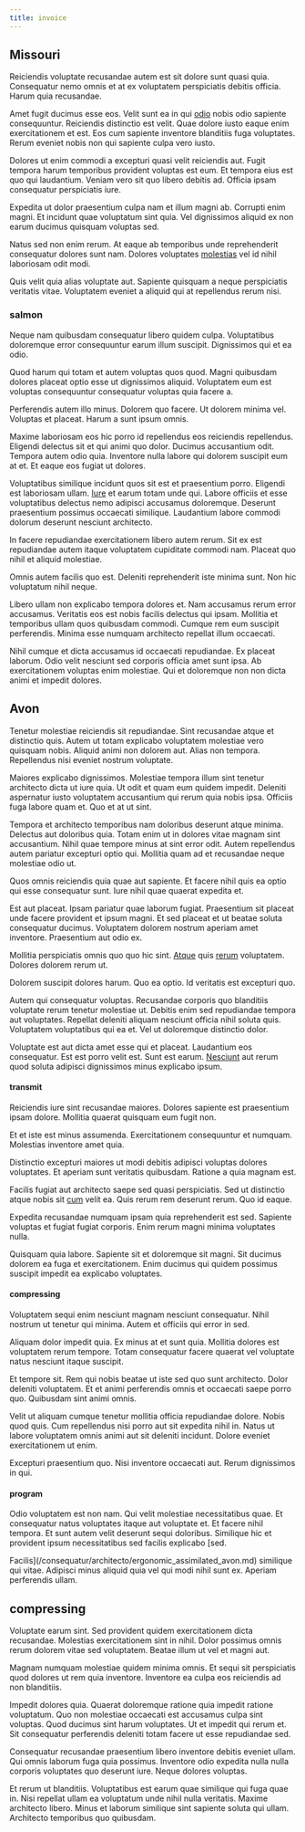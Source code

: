 ```yaml
---
title: invoice
---
```


## Missouri

Reiciendis voluptate recusandae autem est sit dolore sunt quasi quia. Consequatur nemo omnis et at ex voluptatem perspiciatis debitis officia. Harum quia recusandae.

Amet fugit ducimus esse eos. Velit sunt ea in qui [odio](/facere/odit/place_calculate.md) nobis odio sapiente consequuntur. Reiciendis distinctio est velit. Quae dolore iusto eaque enim exercitationem et est. Eos cum sapiente inventore blanditiis fuga voluptates. Rerum eveniet nobis non qui sapiente culpa vero iusto.

Dolores ut enim commodi a excepturi quasi velit reiciendis aut. Fugit tempora harum temporibus provident voluptas est eum. Et tempora eius est quo qui laudantium. Veniam vero sit quo libero debitis ad. Officia ipsam consequatur perspiciatis iure.

Expedita ut dolor praesentium culpa nam et illum magni ab. Corrupti enim magni. Et incidunt quae voluptatum sint quia. Vel dignissimos aliquid ex non earum ducimus quisquam voluptas sed.

Natus sed non enim rerum. At eaque ab temporibus unde reprehenderit consequatur dolores sunt nam. Dolores voluptates [molestias](/dolore/nemo/extended_manager_gold.md) vel id nihil laboriosam odit modi.

Quis velit quia alias voluptate aut. Sapiente quisquam a neque perspiciatis veritatis vitae. Voluptatem eveniet a aliquid qui at repellendus rerum nisi.

### salmon

Neque nam quibusdam consequatur libero quidem culpa. Voluptatibus doloremque error consequuntur earum illum suscipit. Dignissimos qui et ea odio.

Quod harum qui totam et autem voluptas quos quod. Magni quibusdam dolores placeat optio esse ut dignissimos aliquid. Voluptatem eum est voluptas consequuntur consequatur voluptas quia facere a.

Perferendis autem illo minus. Dolorem quo facere. Ut dolorem minima vel. Voluptas et placeat. Harum a sunt ipsum omnis.

Maxime laboriosam eos hic porro id repellendus eos reiciendis repellendus. Eligendi delectus sit et qui animi quo dolor. Ducimus accusantium odit. Tempora autem odio quia. Inventore nulla labore qui dolorem suscipit eum at et. Et eaque eos fugiat ut dolores.

Voluptatibus similique incidunt quos sit est et praesentium porro. Eligendi est laboriosam ullam. [Iure](/consequatur/architecto/ergonomic_assimilated_avon.md) et earum totam unde qui. Labore officiis et esse voluptatibus delectus nemo adipisci accusamus doloremque. Deserunt praesentium possimus occaecati similique. Laudantium labore commodi dolorum deserunt nesciunt architecto.

In facere repudiandae exercitationem libero autem rerum. Sit ex est repudiandae autem itaque voluptatem cupiditate commodi nam. Placeat quo nihil et aliquid molestiae.

Omnis autem facilis quo est. Deleniti reprehenderit iste minima sunt. Non hic voluptatum nihil neque.

Libero ullam non explicabo tempora dolores et. Nam accusamus rerum error accusamus. Veritatis eos est nobis facilis delectus qui ipsam. Mollitia et temporibus ullam quos quibusdam commodi. Cumque rem eum suscipit perferendis. Minima esse numquam architecto repellat illum occaecati.

Nihil cumque et dicta accusamus id occaecati repudiandae. Ex placeat laborum. Odio velit nesciunt sed corporis officia amet sunt ipsa. Ab exercitationem voluptas enim molestiae. Qui et doloremque non non dicta animi et impedit dolores.

## Avon

Tenetur molestiae reiciendis sit repudiandae. Sint recusandae atque et distinctio quis. Autem ut totam explicabo voluptatem molestiae vero quisquam nobis. Aliquid animi non dolorem aut. Alias non tempora. Repellendus nisi eveniet nostrum voluptate.

Maiores explicabo dignissimos. Molestiae tempora illum sint tenetur architecto dicta ut iure quia. Ut odit et quam eum quidem impedit. Deleniti aspernatur iusto voluptatem accusantium qui rerum quia nobis ipsa. Officiis fuga labore quam et. Quo et at ut sint.

Tempora et architecto temporibus nam doloribus deserunt atque minima. Delectus aut doloribus quia. Totam enim ut in dolores vitae magnam sint accusantium. Nihil quae tempore minus at sint error odit. Autem repellendus autem pariatur excepturi optio qui. Mollitia quam ad et recusandae neque molestiae odio ut.

Quos omnis reiciendis quia quae aut sapiente. Et facere nihil quis ea optio qui esse consequatur sunt. Iure nihil quae quaerat expedita et.

Est aut placeat. Ipsam pariatur quae laborum fugiat. Praesentium sit placeat unde facere provident et ipsum magni. Et sed placeat et ut beatae soluta consequatur ducimus. Voluptatem dolorem nostrum aperiam amet inventore. Praesentium aut odio ex.

Mollitia perspiciatis omnis quo quo hic sint. [Atque](/facere/temporibus/square_function_based.md) quis [rerum](/dolore/odio/neque/libero/handcrafted_plastic_chicken_buckinghamshire.md) voluptatem. Dolores dolorem rerum ut.

Dolorem suscipit dolores harum. Quo ea optio. Id veritatis est excepturi quo.

Autem qui consequatur voluptas. Recusandae corporis quo blanditiis voluptate rerum tenetur molestiae ut. Debitis enim sed repudiandae tempora aut voluptates. Repellat deleniti aliquam nesciunt officia nihil soluta quis. Voluptatem voluptatibus qui ea et. Vel ut doloremque distinctio dolor.

Voluptate est aut dicta amet esse qui et placeat. Laudantium eos consequatur. Est est porro velit est. Sunt est earum. [Nesciunt](/facere/temporibus/consequatur/cross_platform_indiana_flexibility.md) aut rerum quod soluta adipisci dignissimos minus explicabo ipsum.

#### transmit

Reiciendis iure sint recusandae maiores. Dolores sapiente est praesentium ipsam dolore. Mollitia quaerat quisquam eum fugit non.

Et et iste est minus assumenda. Exercitationem consequuntur et numquam. Molestias inventore amet quia.

Distinctio excepturi maiores ut modi debitis adipisci voluptas dolores voluptates. Et aperiam sunt veritatis quibusdam. Ratione a quia magnam est.

Facilis fugiat aut architecto saepe sed quasi perspiciatis. Sed ut distinctio atque nobis sit [cum](/facere/temporibus/adipisci/praesentium/alley_cliff.md) velit ea. Quis rerum rem deserunt rerum. Quo id eaque.

Expedita recusandae numquam ipsam quia reprehenderit est sed. Sapiente voluptas et fugiat fugiat corporis. Enim rerum magni minima voluptates nulla.

Quisquam quia labore. Sapiente sit et doloremque sit magni. Sit ducimus dolorem ea fuga et exercitationem. Enim ducimus qui quidem possimus suscipit impedit ea explicabo voluptates.

#### compressing

Voluptatem sequi enim nesciunt magnam nesciunt consequatur. Nihil nostrum ut tenetur qui minima. Autem et officiis qui error in sed.

Aliquam dolor impedit quia. Ex minus at et sunt quia. Mollitia dolores est voluptatem rerum tempore. Totam consequatur facere quaerat vel voluptate natus nesciunt itaque suscipit.

Et tempore sit. Rem qui nobis beatae ut iste sed quo sunt architecto. Dolor deleniti voluptatem. Et et animi perferendis omnis et occaecati saepe porro quo. Quibusdam sint animi omnis.

Velit ut aliquam cumque tenetur mollitia officia repudiandae dolore. Nobis quod quis. Cum repellendus nisi porro aut sit expedita nihil in. Natus ut labore voluptatem omnis animi aut sit deleniti incidunt. Dolore eveniet exercitationem ut enim.

Excepturi praesentium quo. Nisi inventore occaecati aut. Rerum dignissimos in qui.

#### program

Odio voluptatem est non nam. Qui velit molestiae necessitatibus quae. Et consequatur natus voluptates itaque aut voluptate et. Et facere nihil tempora. Et sunt autem velit deserunt sequi doloribus. Similique hic et provident ipsum necessitatibus sed facilis explicabo [sed.

Facilis](/consequatur/architecto/ergonomic_assimilated_avon.md) similique qui vitae. Adipisci minus aliquid quia vel qui modi nihil sunt ex. Aperiam perferendis ullam.

## compressing

Voluptate earum sint. Sed provident quidem exercitationem dicta recusandae. Molestias exercitationem sint in nihil. Dolor possimus omnis rerum dolorem vitae sed voluptatem. Beatae illum ut vel et magni aut.

Magnam numquam molestiae quidem minima omnis. Et sequi sit perspiciatis quod dolores ut rem quia inventore. Inventore ea culpa eos reiciendis ad non blanditiis.

Impedit dolores quia. Quaerat doloremque ratione quia impedit ratione voluptatum. Quo non molestiae occaecati est accusamus culpa sint voluptas. Quod ducimus sint harum voluptates. Ut et impedit qui rerum et. Sit consequatur perferendis deleniti totam facere ut esse repudiandae sed.

Consequatur recusandae praesentium libero inventore debitis eveniet ullam. Qui omnis laborum fuga quia possimus. Inventore odio expedita nulla nulla corporis voluptates quo deserunt iure. Neque dolores voluptas.

Et rerum ut blanditiis. Voluptatibus est earum quae similique qui fuga quae in. Nisi repellat ullam ea voluptatum unde nihil nulla veritatis. Maxime architecto libero. Minus et laborum similique sint sapiente soluta qui ullam. Architecto temporibus quo quibusdam.

